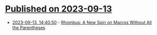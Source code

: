 # [Published on 2023-09-13](index.md)

* [2023-09-13, 14:40:50](https://lobste.rs/s/tghvon/rhombus_new_spin_on_macros_without_all) - [Rhombus: A New Spin on Macros Without All the Parentheses](https://gopiandcode.uk/pdfs/rhombus-oopsla23.pdf)
